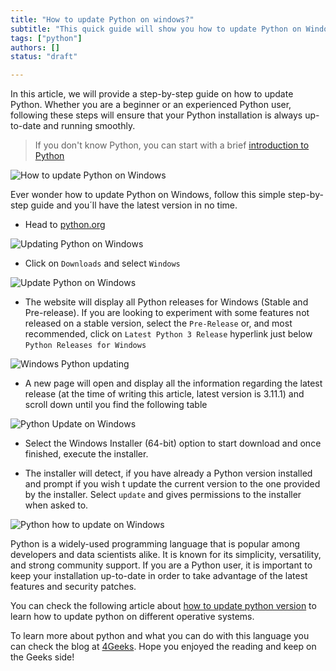 ```yaml
---
title: "How to update Python on windows?"
subtitle: "This quick guide will show you how to update Python on Windows in just a few steps. Get the latest version of Python and enjoy the new features!"
tags: ["python"]
authors: []
status: "draft"

---
```


<!-- TODO (Writer): First the article should ask if it's already installed. Then it should ask how it was installed, what version you have and what versions are available to update to. You can use this article for internal linking https://4geeks.com/how-to/how-to-check-python-version --> 

In this article, we will provide a step-by-step guide on how to update Python. Whether you are a beginner or an experienced Python user, following these steps will ensure that your Python installation is always up-to-date and running smoothly.

> If you don't know Python, you can start with a brief [introduction to Python](https://4geeks.com/lesson/intro-to-python)

![How to update Python on Windows](https://github.com/breatheco-de/content/blob/master/src/assets/images/upgrade-to-python-3.11.1.jpeg?raw=true)

Ever wonder how to update Python on Windows, follow this simple step-by-step guide and you´ll have the latest version in no time.

- Head to [python.org](https://www.python.org/ "python.org")

![Updating Python on Windows](https://i.imgur.com/3xWJTYt.jpg?raw=true)

- Click on `Downloads` and select `Windows`

![Update Python on Windows](https://i.imgur.com/IC72ZMt.jpg?raw=true)

- The website will display all Python releases for Windows (Stable and Pre-release). If you are looking to experiment with some features not released on a stable version, select the `Pre-Release` or, and most recommended, click on `Latest Python 3 Release` hyperlink just below `Python Releases for Windows`

![Windows Python updating](https://storage.googleapis.com/breathecode-asset-images/7a6a8368ec1cc378fafe89add70df0f68791b500b4326b8b07be494577d844a5.jpg?raw=true)

- A new page will open and display all the information regarding the latest release (at the time of writing this article, latest version is 3.11.1) and scroll down until you find the following table

![Python Update on Windows](https://i.imgur.com/95svxsj.jpg?raw=true)

- Select the Windows Installer (64-bit) option to start download and once finished, execute the installer.

- The installer will detect, if you have already a Python version installed and prompt if you wish t update the current version to the one provided by the installer. Select `update` and gives permissions to the installer when asked to. 

![Python how to update on Windows](https://i.imgur.com/YkEZaRM.jpeg?raw=true)

Python is a widely-used programming language that is popular among developers and data scientists alike. It is known for its simplicity, versatility, and strong community support. If you are a Python user, it is important to keep your installation up-to-date in order to take advantage of the latest features and security patches. 

You can check the following article about [how to update python version](https://4geeks.com/how-to/how-to-update-python-version) to learn how to update python on different operative systems.

To learn more about python and what you can do with this language you can check the blog at [4Geeks](https://4geeks.com). Hope you enjoyed the reading and keep on the Geeks side!
